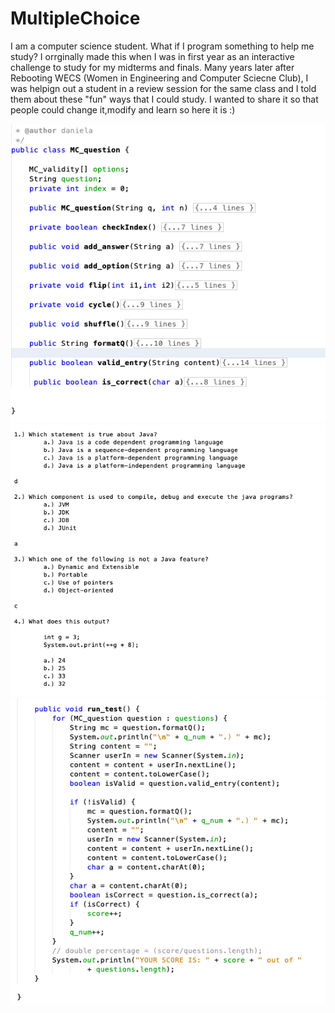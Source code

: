 # MultipleChoice
I am a computer science student. What if I program something to help me study? 
I orrginally made this when I was in first year as an interactive challenge to study for my midterms and finals.
Many years later after Rebooting WECS (Women in Engineering and Computer Sciecne Club), I was helpign out a student in a review session for the same class and I told them about these "fun" ways that I could study. I wanted to share it so that people could change it,modify and learn so here it is :)

![alt text](./imgs/Mc_object.png )
![alt text](./imgs/output.png )
![alt text](./imgs/runTestFunction.png )



